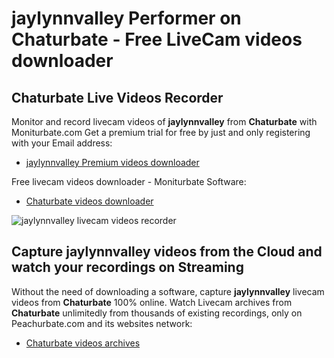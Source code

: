 # jaylynnvalley Performer on Chaturbate - Free LiveCam videos downloader

## Chaturbate Live Videos Recorder

Monitor and record livecam videos of **jaylynnvalley** from **Chaturbate** with Moniturbate.com
Get a premium trial for free by just and only registering with your Email address:
* [jaylynnvalley Premium videos downloader](https://moniturbate.com/request-demo-licence-key.html)

Free livecam videos downloader - Moniturbate Software:
* [Chaturbate videos downloader](https://moniturbate.com/moniturbate-download-software.html)

![jaylynnvalley livecam videos recorder](https://peachurnet.com/templates/moniturbate-software.png)


## Capture jaylynnvalley videos from the Cloud and watch your recordings on Streaming

Without the need of downloading a software, capture **jaylynnvalley** livecam videos from **Chaturbate** 100% online.
Watch Livecam archives from **Chaturbate** unlimitedly from thousands of existing recordings, only on Peachurbate.com and its websites network:
* [Chaturbate videos archives](https://peachurnet.com/)